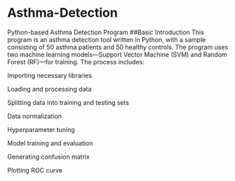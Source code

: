 # Asthma-Detection
Python-based Asthma Detection Program
##Basic Introduction
This program is an asthma detection tool written in Python, with a sample consisting of 50 asthma patients and 50 healthy controls. The program uses two machine learning models—Support Vector Machine (SVM) and Random Forest (RF)—for training. The process includes:

Importing necessary libraries

Loading and processing data

Splitting data into training and testing sets

Data normalization

Hyperparameter tuning

Model training and evaluation

Generating confusion matrix

Plotting ROC curve
